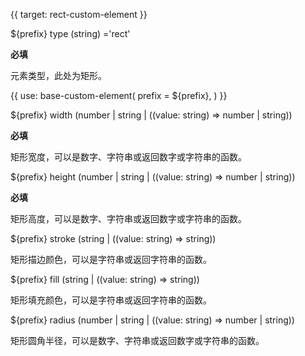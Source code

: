 {{ target: rect-custom-element }}

${prefix} type (string) ='rect'

**必填**

元素类型，此处为矩形。

{{ use: base-custom-element(
    prefix = ${prefix},
) }}

${prefix} width (number | string | ((value: string) => number | string))

**必填**

矩形宽度，可以是数字、字符串或返回数字或字符串的函数。

${prefix} height (number | string | ((value: string) => number | string))

**必填**

矩形高度，可以是数字、字符串或返回数字或字符串的函数。

${prefix} stroke (string | ((value: string) => string))

矩形描边颜色，可以是字符串或返回字符串的函数。

${prefix} fill (string | ((value: string) => string))

矩形填充颜色，可以是字符串或返回字符串的函数。

${prefix} radius (number | string | ((value: string) => number | string))

矩形圆角半径，可以是数字、字符串或返回数字或字符串的函数。